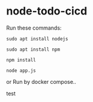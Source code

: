 # node-todo-cicd

Run these commands:


`sudo apt install nodejs`


`sudo apt install npm`


`npm install`

`node app.js`

or Run by docker compose..

test

